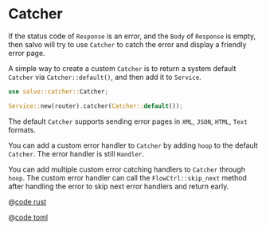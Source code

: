 # Catcher

If the status code of `Response` is an error, and the `Body` of `Response` is empty, then salvo will try to use `Catcher` to catch the error and display a friendly error page.

A simple way to create a custom `Catcher` is to return a system default `Catcher` via `Catcher::default()`, and then add it to `Service`.

```rust
use salvo::catcher::Catcher;

Service::new(router).catcher(Catcher::default());
```

The default `Catcher` supports sending error pages in `XML`, `JSON`, `HTML`, `Text` formats.

You can add a custom error handler to `Catcher` by adding `hoop` to the default `Catcher`. The error handler is still `Handler`.

You can add multiple custom error catching handlers to `Catcher` through `hoop`. The custom error handler can call the `FlowCtrl::skip_next` method after handling the error to skip next error handlers and return early.

<CodeGroup>
  <CodeGroupItem title="main.rs" active>

@[code rust](../../../codes/custom-error-page/src/main.rs)

  </CodeGroupItem>
  <CodeGroupItem title="Cargo.toml">

@[code toml](../../../codes/custom-error-page/Cargo.toml)

  </CodeGroupItem>
</CodeGroup>
